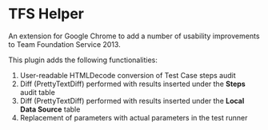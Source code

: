 # TFS Helper

An extension for Google Chrome to add a number of usability improvements to Team Foundation Service 2013.

This plugin adds the following functionalities:
1. User-readable HTMLDecode conversion of Test Case steps audit
2. Diff (PrettyTextDiff) performed with results inserted under the __Steps__ audit table
3. Diff (PrettyTextDiff) performed with results inserted under the __Local Data Source__ table
4. Replacement of parameters with actual parameters in the test runner
